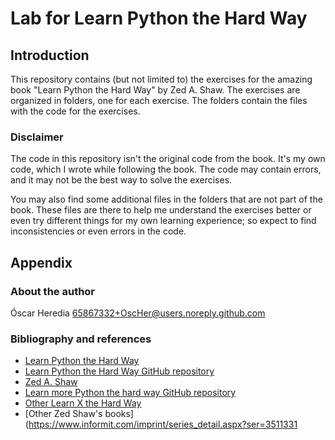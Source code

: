 # Lab for Learn Python the Hard Way

## Introduction
This repository contains (but not limited to) the exercises for the amazing book "Learn Python the Hard Way" by Zed A. Shaw. The exercises are organized in folders, one for each exercise. The folders contain the files with the code for the exercises.

### Disclaimer
The code in this repository isn't the original code from the book. It's my own code,
which I wrote while following the book. The code may contain errors, and it may not be the best way to solve the exercises.

You may also find some additional files in the folders that are not part of the book.
These files are there to help me understand the exercises better or even try different things for my own learning 
experience; so expect to find inconsistencies or even errors in the code.



## Appendix
### About the author
Óscar Heredia 65867332+OscHer@users.noreply.github.com
### Bibliography and references
* [Learn Python the Hard Way](https://learnpythonthehardway.org/book/)
* [Learn Python the Hard Way GitHub repository](https://github.com/zedshaw/learn-python3-thw-code)
* [Zed A. Shaw](https://zedshaw.com/)
* [Learn more Python the hard way GitHub repository](https://github.com/zedshaw/learn-more-python-the-hard-way-solutions)
* [Other Learn X the Hard Way](https://learncodethehardway.org/)
* [Other Zed Shaw's books](https://www.informit.com/imprint/series_detail.aspx?ser=3511331
